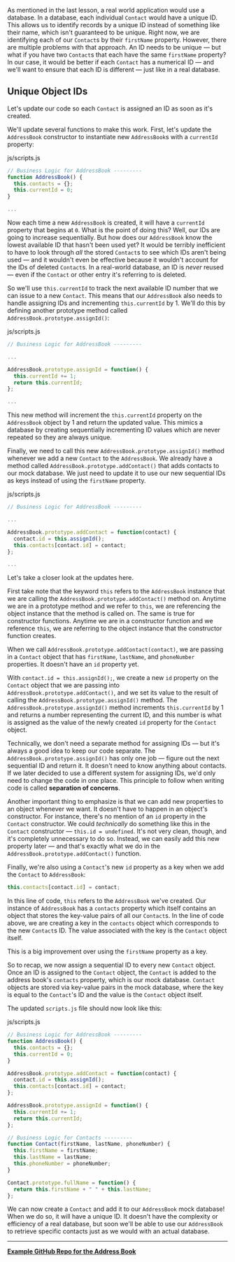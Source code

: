 As mentioned in the last lesson, a real world application would use a database. In a database, each individual `Contact` would have a unique ID. This allows us to identify records by a unique ID instead of something like their name, which isn't guaranteed to be unique. Right now, we are identifying each of our `Contact`s by their `firstName` property. However, there are multiple problems with that approach. An ID needs to be unique — but what if you have two `Contact`s that each have the same `firstName` property? In our case, it would be better if each `Contact` has a numerical ID — and we'll want to ensure that each ID is different — just like in a real database.

## Unique Object IDs

Let's update our code so each `Contact` is assigned an ID as soon as it's created.

We'll update several functions to make this work. First, let's update the `AddressBook` constructor to instantiate new `AddressBook`s with a `currentId` property:

<div class="filename">js/scripts.js</div>

```javascript
// Business Logic for AddressBook ---------
function AddressBook() {
  this.contacts = {};
  this.currentId = 0;
}

...
```

Now each time a new `AddressBook` is created, it will have a `currentId` property that begins at `0`. What is the point of doing this? Well, our IDs are going to increase sequentially. But how does our `AddressBook` know the lowest available ID that hasn't been used yet? It would be terribly inefficient to have to look through _all_ the stored `Contact`s to see which IDs aren't being used — and it wouldn't even be effective because it wouldn't account for the IDs of deleted `Contact`s. In a real-world database, an ID is _never_ reused — even if the `Contact` or other entry it's referring to is deleted.

So we'll use `this.currentId` to track the next available ID number that we can issue to a new `Contact`. This means that our `AddressBook` also needs to handle assigning IDs and incrementing `this.currentId` by 1. We'll do this by defining another prototype method called `AddressBook.prototype.assignId()`:

<div class="filename">js/scripts.js</div>

```javascript
// Business Logic for AddressBook ---------

...

AddressBook.prototype.assignId = function() {
  this.currentId += 1;
  return this.currentId;
};

...
```

This new method will increment the `this.currentId` property on the `AddressBook` object by 1 and return the updated value. This mimics a database by creating sequentially incrementing ID values which are never repeated so they are always unique.

Finally, we need to call this new `AddressBook.prototype.assignId()` method whenever we add a new `Contact` to the `AddressBook`. We already have a method called `AddressBook.prototype.addContact()` that adds contacts to our mock database. We just need to update it to use our new sequential IDs as keys instead of using the `firstName` property.

<div class="filename">js/scripts.js</div>

```javascript
// Business Logic for AddressBook ---------

...

AddressBook.prototype.addContact = function(contact) {
  contact.id = this.assignId();
  this.contacts[contact.id] = contact;
};

...
```

Let's take a closer look at the updates here.

First take note that the keyword `this` refers to the `AddressBook` instance that we are calling the `AddressBook.prototype.addContact()` method on. Anytime we are in a prototype method and we refer to `this`, we are referencing the object instance that the method is called on. The same is true for constructor functions. Anytime we are in a constructor function and we reference `this`, we are referring to the object instance that the constructor function creates.  

When we call `AddressBook.prototype.addContact(contact)`, we are passing in a `Contact` object that has `firstName`, `lastName`, and `phoneNumber` properties. It doesn't have an `id` property yet.

With `contact.id = this.assignId();`, we create a new `id` property on the `Contact` object that we are passing into `AddressBook.prototype.addContact()`, and we set its value to the result of calling the `AddressBook.prototype.assignId()` method. The `AddressBook.prototype.assignId()` method increments `this.currentId` by 1 and returns a number representing the current ID, and this number is what is assigned as the value of the newly created `id` property for the `Contact` object.

Technically, we don't need a separate method for assigning IDs — but it's always a good idea to keep our code separate. The `AddressBook.prototype.assignId()` has only one job — figure out the next sequential ID and return it. It doesn't need to know anything about contacts. If we later decided to use a different system for assigning IDs, we'd only need to change the code in one place. This principle to follow when writing code is called **separation of concerns**.

Another important thing to emphasize is that we can add new properties to an object whenever we want. It doesn't have to happen in an object's constructor. For instance, there's no mention of an `id` property in the `Contact` constructor. We could _technically_ do something like this in the `Contact` constructor — `this.id = undefined`. It's not very clean, though, and it's completely unnecessary to do so. Instead, we can easily add this new property later — and that's exactly what we do in the `AddressBook.prototype.addContact()` function.

Finally, we're also using a `Contact`'s new `id` property as a key when we add the `Contact` to `AddressBook`:

```js
this.contacts[contact.id] = contact;
```

In this line of code, `this` refers to the `AddressBook` we've created. Our instance of `AddressBook` has a `contacts` property which itself contains an object that stores the key-value pairs of all our `Contact`s. In the line of code above, we are creating a key in the `contacts` object which corresponds to the new `Contact`s ID. The value associated with the key is the `Contact` object itself.

This is a big improvement over using the `firstName` property as a key.

So to recap, we now assign a sequential ID to every new `Contact` object. Once an ID is assigned to the `Contact` object, the `Contact` is added to the address book's `contacts` property, which is our mock database. `Contact` objects are stored via key-value pairs in the mock database, where the key is equal to the `Contact`'s ID and the value is the `Contact` object itself.

The updated `scripts.js` file should now look like this:

<div class="filename">js/scripts.js</div>

```javascript
// Business Logic for AddressBook ---------
function AddressBook() {
  this.contacts = {};
  this.currentId = 0;
}

AddressBook.prototype.addContact = function(contact) {
  contact.id = this.assignId();
  this.contacts[contact.id] = contact;
};

AddressBook.prototype.assignId = function() {
  this.currentId += 1;
  return this.currentId;
};

// Business Logic for Contacts ---------
function Contact(firstName, lastName, phoneNumber) {
  this.firstName = firstName;
  this.lastName = lastName;
  this.phoneNumber = phoneNumber;
}

Contact.prototype.fullName = function() {
  return this.firstName + " " + this.lastName;
};
```

We can now create a `Contact` and add it to our `AddressBook` mock database! When we do so, it will have a unique ID. It doesn't have the complexity or efficiency of a real database, but soon we'll be able to use our `AddressBook` to retrieve specific contacts just as we would with an actual database.

---

**[<i class="glyphicon glyphicon-folder-open"></i>  Example GitHub Repo for the Address Book](https://github.com/epicodus-lessons/oop-address-book-v2/tree/3_unique_ids)**
